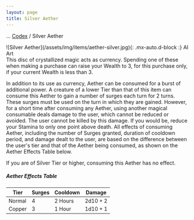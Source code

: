 ```yaml
---
layout: page
title: Silver Aether
---
```

<span class="breadcrumbs" markdown="1">... [Codex](/codex) / Silver Aether</span>
<div class="position-placeholder" markdown="1">
![Silver Aether](/assets/img/items/aether-silver.jpg){: .mx-auto.d-block :}
<span class="ai-img">AI Art</span>
</div>
This disc of crystallized magic acts as currency. Spending one of these when making a purchase can raise your Wealth to 3, for this purchase only, if your current Wealth is less than 3.

In addition to its use as currency, Aether can be consumed for a burst of additional power. A creature of a lower Tier than that of this item can consume this Aether to gain a number of surges each turn for 2 turns. These surges must be used on the turn in which they are gained. However, for a short time after consuming any Aether, using another magical consumable deals damage to the user, which cannot be reduced or avoided. The user cannot be killed by this damage. If you would be, reduce your Stamina to only one point above death. All effects of consuming Aether, including the number of Surges granted, duration of cooldown period, and damage dealt to the user, are based on the difference between the user's tier and that of the Aether being consumed, as shown on the Aether Effects Table below.

If you are of Silver Tier or higher, consuming this Aether has no effect.

##### Aether Effects Table

| Tier | Surges | Cooldown | Damage |
| --- | --- | --- | --- |
| Normal | 4 | 2 Hours | 2d10 + 2 |
| Copper | 3 | 1 Hour | 1d10 + 1 |
